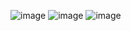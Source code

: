 ![image](https://user-images.githubusercontent.com/67810593/144159525-dafddb30-1376-4f20-a94e-a45a2950e2f7.png)
![image](https://user-images.githubusercontent.com/67810593/144159558-cd011a37-7b34-4488-ba17-7324b097f844.png)
![image](https://user-images.githubusercontent.com/67810593/144159580-faa33b10-b8c2-4fc6-8c37-98e0fa89e250.png)
